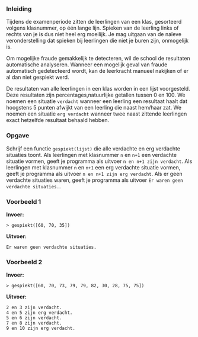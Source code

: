 ### Inleiding

Tijdens de examenperiode zitten de leerlingen van een klas, gesorteerd volgens klasnummer, op één lange lijn. Spieken van de leerling links of rechts van je is dus niet heel erg moeilijk. Je mag uitgaan van de naïeve veronderstelling dat spieken bij leerlingen die niet je buren zijn, onmogelijk is.

Om mogelijke fraude gemakkelijk te detecteren, wil de school de resultaten automatische analyseren. Wanneer een mogelijk geval van fraude automatisch gedetecteerd wordt, kan de leerkracht manueel nakijken of er al dan niet gespiekt werd.

De resultaten van alle leerlingen in een klas worden in een lijst voorgesteld. Deze resultaten zijn percentages,natuurlijke getallen tussen 0 en 100. We noemen een situatie `verdacht` wanneer een leerling een resultaat haalt dat hoogstens 5 punten afwijkt van een leerling die naast hem/haar zat. We noemen een situatie `erg verdacht` wanneer twee naast zittende leerlingen exact hetzelfde resultaat behaald hebben.

### Opgave

Schrijf een functie `gespiekt(lijst)` die alle verdachte en erg verdachte situaties toont. Als leerlingen met klasnummer `n` en `n+1` een verdachte situatie vormen, geeft je programma als uitvoer `n en n+1 zijn verdacht`. Als leerlingen met klasnummer `n` en `n+1` een erg verdachte situatie vormen, geeft je programma als uitvoer `n en n+1 zijn erg verdacht`. Als er geen verdachte situaties waren, geeft je programma als uitvoer `Er waren geen verdachte situaties.`.

### Voorbeeld 1

**Invoer:**

    > gespiekt([60, 70, 35])

**Uitvoer:**

    Er waren geen verdachte situaties.


### Voorbeeld 2

**Invoer:**

    > gespiekt([60, 70, 73, 79, 79, 82, 30, 28, 75, 75])

**Uitvoer:**

    2 en 3 zijn verdacht.
    4 en 5 zijn erg verdacht.
    5 en 6 zijn verdacht.
    7 en 8 zijn verdacht.
    9 en 10 zijn erg verdacht.
